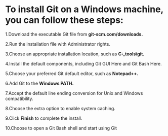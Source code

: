 # To install Git on a Windows machine, you can follow these steps:

1.Download the executable Git file from **git-scm.com/downloads.**

2.Run the installation file with Administrator rights.

3.Choose an appropriate installation location, such as **C:_tools\git.**

4.Install the default components, including Git GUI Here and Git Bash Here.

5.Choose your preferred Git default editor, such as **Notepad++.**

6.Add Git to the **Windows PATH.**

7.Accept the default line ending conversion for Unix and Windows compatibility.

8.Choose the extra option to enable system caching.

9.Click **Finish** to complete the install.

10.Choose to open a Git Bash shell and start using Git
